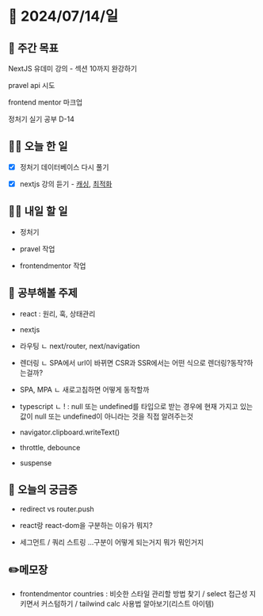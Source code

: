 # 📅 2024/07/14/일

## 🚀 주간 목표

NextJS 유데미 강의 - 섹션 10까지 완강하기

pravel api 시도

frontend mentor 마크업

정처기 실기 공부 D-14

## 💪🏻 오늘 한 일

- [x] 정처기 데이터베이스 다시 풀기

- [x] nextjs 강의 듣기 - [캐싱](https://cottony-slope-8c1.notion.site/Day07_-19bdb823d8cf418f8ab7f8c64891ba3e?pvs=4), [최적화](https://cottony-slope-8c1.notion.site/Day08_NextJS-73bd867758934c09a5efbcdfc1454b8e?pvs=4)

## 🫵🏻 내일 할 일

- 정처기

- pravel 작업

- frontendmentor 작업

## 🔎 공부해볼 주제

- react : 원리, 훅, 상태관리

- nextjs

- 라우팅
  ㄴ next/router, next/navigation

- 렌더링
  ㄴ SPA에서 url이 바뀌면 CSR과 SSR에서는 어떤 식으로 렌더링?동작?하는걸까?

- SPA, MPA
  ㄴ 새로고침하면 어떻게 동작할까

- typescript
  ㄴ ! : null 또는 undefined를 타입으로 받는 경우에 현재 가지고 있는 값이 null 또는 undefined이 아니라는 것을 직접 알려주는것

- navigator.clipboard.writeText()

- throttle, debounce

- suspense

## 👀 오늘의 궁금증

- redirect vs router.push

- react랑 react-dom을 구분하는 이유가 뭐지?

- 세그먼트 / 쿼리 스트링 ...구분이 어떻게 되는거지 뭐가 뭐인거지

## ✏️메모장

- frontendmentor countries : 비슷한 스타일 관리할 방법 찾기 / select 접근성 지키면서 커스텀하기 / tailwind calc 사용법 알아보기(리스트 아이템)
